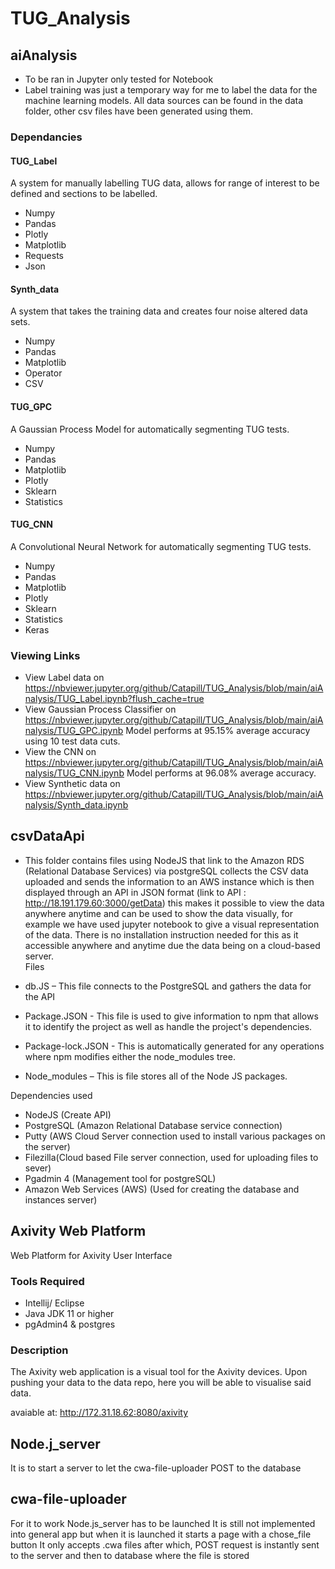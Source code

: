 # TUG_Analysis
## aiAnalysis
* To be ran in Jupyter only tested for Notebook
* Label training was just a temporary way for me to label the data for the machine learning models. All data sources can be found in the data folder, other csv files have been generated using them.
### Dependancies
#### TUG_Label
A system for manually labelling TUG data, allows for range of interest to be defined and sections to be labelled.
* Numpy
* Pandas
* Plotly
* Matplotlib
* Requests
* Json
#### Synth_data
A system that takes the training data and creates four noise altered data sets.
* Numpy
* Pandas
* Matplotlib
* Operator
* CSV
#### TUG_GPC
A Gaussian Process Model for automatically segmenting TUG tests.
* Numpy
* Pandas
* Matplotlib
* Plotly
* Sklearn
* Statistics
#### TUG_CNN
A Convolutional Neural Network for automatically segmenting TUG tests.
* Numpy
* Pandas
* Matplotlib
* Plotly
* Sklearn
* Statistics
* Keras
### Viewing Links
* View Label data on https://nbviewer.jupyter.org/github/Catapill/TUG_Analysis/blob/main/aiAnalysis/TUG_Label.ipynb?flush_cache=true
* View Gaussian Process Classifier on https://nbviewer.jupyter.org/github/Catapill/TUG_Analysis/blob/main/aiAnalysis/TUG_GPC.ipynb Model performs at 95.15% average accuracy using 10 test data cuts.
* View the CNN on https://nbviewer.jupyter.org/github/Catapill/TUG_Analysis/blob/main/aiAnalysis/TUG_CNN.ipynb Model performs at 96.08% average accuracy.
* View Synthetic data on https://nbviewer.jupyter.org/github/Catapill/TUG_Analysis/blob/main/aiAnalysis/Synth_data.ipynb
## csvDataApi
* This folder contains files using NodeJS that link to the Amazon RDS (Relational Database Services) via postgreSQL collects the CSV data uploaded and sends the information to an AWS instance which is then displayed through an API in JSON format (link to API  : http://18.191.179.60:3000/getData) this makes it possible to view the data anywhere anytime and can be used to show the data visually, for example we have used jupyter notebook to give a visual representation of the data. There is no installation instruction needed for this as it accessible anywhere and anytime due the data being on a cloud-based server.  
Files
*	db.JS – This file connects to the PostgreSQL and gathers the data for the API
 
* Package.JSON - This file is used to give information to npm that allows it to identify the project as well as handle the project's dependencies.

* Package-lock.JSON - This is automatically generated for any operations where npm modifies either the node_modules tree. 

* Node_modules – This is file stores all of the Node JS packages. 

Dependencies used
*	NodeJS (Create API)
*	PostgreSQL (Amazon Relational Database service connection)
*	Putty (AWS Cloud Server connection used to install various packages on the server)
*	Filezilla(Cloud based File server connection, used for uploading files to sever)
*	Pgadmin 4 (Management tool for postgreSQL)
*	Amazon Web Services (AWS) (Used for creating the database and instances server)

## Axivity Web Platform

Web Platform for Axivity User Interface

### Tools Required
- Intellij/ Eclipse
- Java JDK 11 or higher
- pgAdmin4 & postgres

### Description
The Axivity web application is a visual tool for the Axivity devices. Upon pushing your data to the data repo, here you will be able to visualise said data.

avaiable at: http://172.31.18.62:8080/axivity

## Node.j_server
It is to start a server to let the cwa-file-uploader POST to the database
 
## cwa-file-uploader
For it to work Node.js_server has to be launched
It is still not implemented into general app but when it is launched it starts a page with a chose_file button
It only accepts .cwa files after which, POST request is instantly sent to the server and then to database where the file is stored
